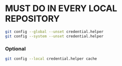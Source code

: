 # MUST DO IN EVERY LOCAL REPOSITORY

```bash
git config --global --unset credential.helper
git config --system --unset credential.helper
```

### Optional

```bash
git config --local credential.helper cache
```
